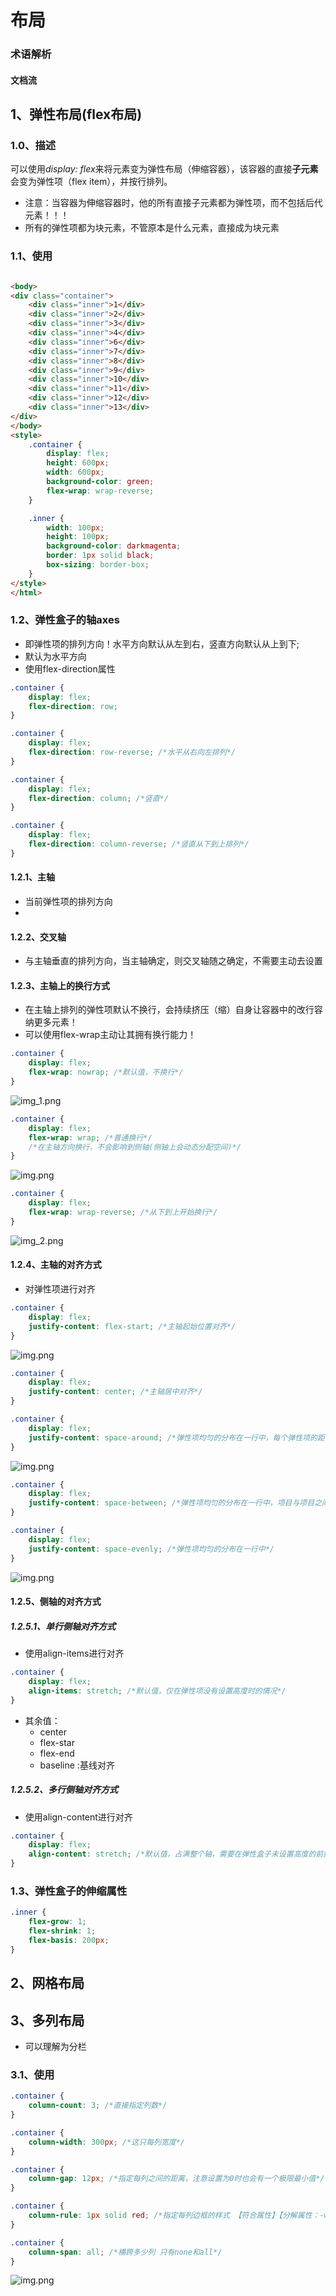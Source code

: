 # 布局

### 术语解析

#### 文档流

## 1、弹性布局(flex布局)

### 1.0、描述

可以使用*display: flex*来将元素变为弹性布局（伸缩容器），该容器的直接**子元素**会变为弹性项（flex item），并按行排列。

- 注意：当容器为伸缩容器时，他的所有直接子元素都为弹性项，而不包括后代元素！！！
- 所有的弹性项都为块元素，不管原本是什么元素，直接成为块元素

### 1.1、使用

```html

<body>
<div class="container">
    <div class="inner">1</div>
    <div class="inner">2</div>
    <div class="inner">3</div>
    <div class="inner">4</div>
    <div class="inner">6</div>
    <div class="inner">7</div>
    <div class="inner">8</div>
    <div class="inner">9</div>
    <div class="inner">10</div>
    <div class="inner">11</div>
    <div class="inner">12</div>
    <div class="inner">13</div>
</div>
</body>
<style>
    .container {
        display: flex;
        height: 600px;
        width: 600px;
        background-color: green;
        flex-wrap: wrap-reverse;
    }

    .inner {
        width: 100px;
        height: 100px;
        background-color: darkmagenta;
        border: 1px solid black;
        box-sizing: border-box;
    }
</style>
</html>
```

### 1.2、弹性盒子的轴axes

- 即弹性项的排列方向！水平方向默认从左到右，竖直方向默认从上到下;
- 默认为水平方向
- 使用flex-direction属性

```css
.container {
    display: flex;
    flex-direction: row;
}

.container {
    display: flex;
    flex-direction: row-reverse; /*水平从右向左排列*/
}

.container {
    display: flex;
    flex-direction: column; /*竖直*/
}

.container {
    display: flex;
    flex-direction: column-reverse; /*竖直从下到上排列*/
}
```

#### 1.2.1、主轴

- 当前弹性项的排列方向
-

#### 1.2.2、交叉轴

- 与主轴垂直的排列方向，当主轴确定，则交叉轴随之确定，不需要主动去设置

#### 1.2.3、主轴上的换行方式

- 在主轴上排列的弹性项默认不换行，会持续挤压（缩）自身让容器中的改行容纳更多元素！
- 可以使用flex-wrap主动让其拥有换行能力！

```css
.container {
    display: flex;
    flex-wrap: nowrap; /*默认值，不换行*/
}
```

![img_1.png](../../commondata/h5/css/布局/img_1.png)

```css
.container {
    display: flex;
    flex-wrap: wrap; /*普通换行*/
    /*在主轴方向换行，不会影响到侧轴(侧轴上会动态分配空间)*/
}
```

![img.png](../../commondata/h5/css/布局/img.png)

```css
.container {
    display: flex;
    flex-wrap: wrap-reverse; /*从下到上开始换行*/
}
```

![img_2.png](../../commondata/h5/css/布局/img_2.png)

#### 1.2.4、主轴的对齐方式

- 对弹性项进行对齐

```css
.container {
    display: flex;
    justify-content: flex-start; /*主轴起始位置对齐*/
}
```

![img.png](../../commondata/h5/css/布局/img_3.png)

```css
.container {
    display: flex;
    justify-content: center; /*主轴居中对齐*/
}
```

```css
.container {
    display: flex;
    justify-content: space-around; /*弹性项均匀的分布在一行中，每个弹性项的距离时两边项目距离边缘的2倍*/
}
```

![img.png](../../commondata/h5/css/布局/img_4.png)

```css
.container {
    display: flex;
    justify-content: space-between; /*弹性项均匀的分布在一行中，项目与项目之间的距离时相等的，但前后两边的项目紧贴边缘*/
}
```

```css
.container {
    display: flex;
    justify-content: space-evenly; /*弹性项均匀的分布在一行中*/
}
```

![img.png](../../commondata/h5/css/布局/img_6.png)

#### 1.2.5、侧轴的对齐方式

##### 1.2.5.1、单行侧轴对齐方式

- 使用align-items进行对齐

```css
.container {
    display: flex;
    align-items: stretch; /*默认值，仅在弹性项没有设置高度时的情况*/
}
```

- 其余值：
    - center
    - flex-star
    - flex-end
    - baseline :基线对齐

##### 1.2.5.2、多行侧轴对齐方式

- 使用align-content进行对齐

```css
.container {
    display: flex;
    align-content: stretch; /*默认值，占满整个轴，需要在弹性盒子未设置高度的前提下*/
}
```

### 1.3、弹性盒子的伸缩属性

```css
.inner {
    flex-grow: 1;
    flex-shrink: 1;
    flex-basis: 200px;
}

```

## 2、网格布局

## 3、多列布局

- 可以理解为分栏

### 3.1、使用

```css
.container {
    column-count: 3; /*直接指定列数*/
}
```

```css
.container {
    column-width: 300px; /*这只每列宽度*/
}
```

```css
.container {
    column-gap: 12px; /*指定每列之间的距离，注意设置为0时也会有一个极限最小值*/
}
```

```css
.container {
    column-rule: 1px solid red; /*指定每列边框的样式 【符合属性】【分解属性：-width -style -color】*/
}
```

```css
.container {
    column-span: all; /*横跨多少列 只有none和all*/
}
```
![img.png](../../commondata/h5/css/布局/img_7.png)

